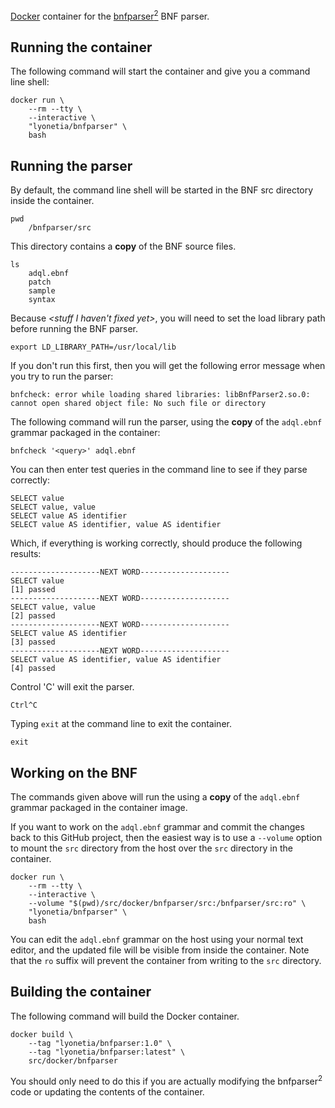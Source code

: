 [Docker](https://www.docker.com "Docker's Homepage") container for the [bnfparser<sup>2</sup>](https://bnfparser2.sourceforge.net/) BNF parser.


## Running the container
The following command will start the container and give you a command line shell:

    docker run \
        --rm --tty \
        --interactive \
        "lyonetia/bnfparser" \
        bash

## Running the parser

By default, the command line shell will be started in the BNF src directory inside the container.

    pwd
        /bnfparser/src

This directory contains a **copy** of the BNF source files.

    ls
        adql.ebnf
        patch
        sample
        syntax
    
Because *&lt;stuff I haven't fixed yet&gt;*, you will need to set the load library path before running the BNF parser. 

    export LD_LIBRARY_PATH=/usr/local/lib
    
If you don't run this first, then you will get the following error message when you try to run the parser:

    bnfcheck: error while loading shared libraries: libBnfParser2.so.0: cannot open shared object file: No such file or directory

The following command will run the parser, using the **copy** of the `adql.ebnf` grammar packaged in the container:

    bnfcheck '<query>' adql.ebnf

You can then enter test queries in the command line to see if they parse correctly:

    SELECT value
    SELECT value, value
    SELECT value AS identifier
    SELECT value AS identifier, value AS identifier

Which, if everything is working correctly, should produce the following results:

    --------------------NEXT WORD--------------------
    SELECT value
    [1] passed
    --------------------NEXT WORD--------------------
    SELECT value, value
    [2] passed
    --------------------NEXT WORD--------------------
    SELECT value AS identifier
    [3] passed
    --------------------NEXT WORD--------------------
    SELECT value AS identifier, value AS identifier
    [4] passed

Control 'C' will exit the parser.

    Ctrl^C

Typing `exit` at the command line to exit the container.

    exit

## Working on the BNF
The commands given above will run the using a **copy** of the `adql.ebnf` grammar packaged in the container image.

If you want to work on the `adql.ebnf` grammar and commit the changes back to this GitHub project, then the easiest way is to use a `--volume` option to mount the `src` directory from the host over the `src` directory in the container.

    docker run \
        --rm --tty \
        --interactive \
        --volume "$(pwd)/src/docker/bnfparser/src:/bnfparser/src:ro" \
        "lyonetia/bnfparser" \
        bash

You can edit the `adql.ebnf` grammar on the host using your normal text editor, and the updated file will be visible from inside the container. Note that the `ro` suffix will prevent the container from writing to the `src` directory.



## Building the container
The following command will build the Docker container.

    docker build \
        --tag "lyonetia/bnfparser:1.0" \
        --tag "lyonetia/bnfparser:latest" \
        src/docker/bnfparser

You should only need to do this if you are actually modifying the bnfparser<sup>2</sup> code or updating the contents of the container.

